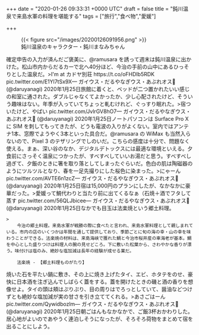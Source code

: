 
+++
date = "2020-01-26 09:33:31 +0000 UTC"
draft = false
title = "鈍川温泉で来島水軍の料理を堪能する"
tags = ["旅行","食べ物","愛媛"]

+++
<figure class="figure-image figure-image-fotolife" title="鈍川温泉のキャラクター・鈍川まなみちゃん">{{< figure src="/images/20200126091956.png"  >}}<figcaption>鈍川温泉のキャラクター・鈍川まなみちゃん</figcaption></figure>確定申告の入力が済んだご褒美に、@ramusara を誘って週末は鈍川温泉に出かけた。松山市内からだるカーで北へ40分ほど、今治の手前の山中にあるひっそりとした温泉だ。>I&#39;m at カドヤ別荘 https://t.co/oFHDIb5RDK pic.twitter.com/E1Yl7tSx9X— ガイウス・だるやなぎウス・あぶれオス🍊 (@daruyanagi) 2020年1月25日<script async="" src="https://platform.twitter.com/widgets.js" charset="utf-8"></script>旅館に着くと、ベッドが二つ置かれたいい感じの和室に通された。ダブルじゃなくてよかったか、少し心配されたけど、そういう趣味はない。年季が入っていてちょっと軋むけれど、ぐっすり眠れた。>宿ついたけど、やばい pic.twitter.com/JvlrGV8hO7— ガイウス・だるやなぎウス・あぶれオス🍊 (@daruyanagi) 2020年1月25日<script async="" src="https://platform.twitter.com/widgets.js" charset="utf-8"></script>ノートパソコンは Surface Pro X に SIM を刺してもってきたが、どうも電波の入りがよくない。室内ではアンテナ1本、窓際でようやく3本といった具合だ。@ramusara の WiMax も当然入らないので、Pixel 3 のテザリングでしのいだ。こちらの感度は十分で、問題なく使える。まぁ、深い谷のなか、デジタルデトックスには最適な環境といえる。夕食前にさっそく温泉につかったが、すべすべしていいお湯だと思う。すべすべし過ぎて、夕飯のときに箸を取り落としてしまったぐらいだ。色白の肌は陶磁器のようにツルツルとなり、春を一足先撮りにした桜色に染まった。>にゃーん pic.twitter.com/AVTE6n1zcZ— ガイウス・だるやなぎウス・あぶれオス🍊 (@daruyanagi) 2020年1月25日<script async="" src="https://platform.twitter.com/widgets.js" charset="utf-8"></script>宿は15,000円のプランにしたが、なかなかに豪華だった。>愛媛って鯛代わりと当たり前に出てくるなぁ（石焼＋酒でフタして蒸す pic.twitter.com/56QLJbicee— ガイウス・だるやなぎウス・あぶれオス🍊 (@daruyanagi) 2020年1月25日<script async="" src="https://platform.twitter.com/widgets.js" charset="utf-8"></script>なかでも目玉は法楽焼という郷土料理。

    >
        今治の郷土料理。来島水軍が戦勝の際に食べたと言われ、来島水軍料理として親しまれている。市内の店のいくつかは年間を通して提供しており、季節ごとに旬の海の幸・山の幸を味わうことができる。法楽焼の材料は、来島海峡で獲れた鯛と今治市桜井産の車海老が基本。鯛を中心とした盛りつけは料理人の腕の見せどころ。下に敷いた松葉から、さわやかな香りが漂う。味付けは塩のみ、絶妙な塩加減は長年の経験が成せる業だ。

        法楽焼 - 【郷土料理ものがたり】
    
焼いた石を平たい鍋に敷き、その上に焼き上げたタイ、エビ、ホタテをのせ、豪快に日本酒を注ぎ込んでしばらく蓋をする。蓋を開けたときの磯と酒の香りを想像せよ。タイの頭は頬はぷりぷり、目の周りはでろっとしていて、醤油などつけずとも絶妙な塩加減が実の甘さを引き立ててくれる。>あさごはーん pic.twitter.com/Qywidbozlm— ガイウス・だるやなぎウス・あぶれオス🍊 (@daruyanagi) 2020年1月25日<script async="" src="https://platform.twitter.com/widgets.js" charset="utf-8"></script>朝ごはんもなかなかで、ご飯3杯おかわりした。居心地がよいのであやうく連泊しそうになったが、そろそろ荷物をまとめて宿を出ることにしよう。


